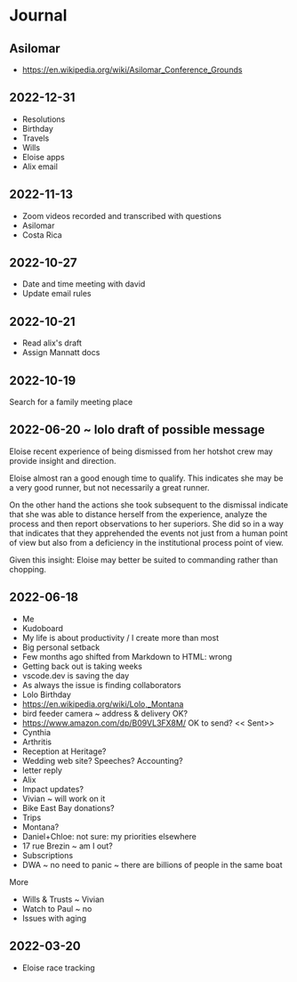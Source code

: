 # Journal


## Asilomar

* https://en.wikipedia.org/wiki/Asilomar_Conference_Grounds


## 2022-12-31

* Resolutions
* Birthday
* Travels
* Wills
* Eloise apps
* Alix email


## 2022-11-13

* Zoom videos recorded and transcribed with questions
* Asilomar
* Costa Rica


## 2022-10-27

* Date and time meeting with david
* Update email rules


## 2022-10-21

* Read alix's draft
* Assign Mannatt docs


## 2022-10-19

Search for a family meeting place


## 2022-06-20 ~ lolo draft of possible message

Eloise recent experience of being dismissed from her hotshot crew may provide insight and direction.

Eloise almost ran a good enough time to qualify. This indicates she may be a very good runner, but not necessarily a great runner.

On the other hand the actions she took subsequent to the dismissal indicate that she was able to distance herself from the experience, analyze the process and then report observations to her superiors. She did so in a way that indicates that they apprehended the events not just from a human point of view but also from a deficiency in the institutional process point of view.

Given this insight: Eloise may better be suited to commanding rather than chopping.


## 2022-06-18

* Me
* Kudoboard
* My life is about productivity / I create more than most
* Big personal setback
* Few months ago shifted from Markdown to HTML: wrong
* Getting back out is taking weeks
* vscode.dev is saving the day
* As always the issue is finding collaborators
* Lolo Birthday
* https://en.wikipedia.org/wiki/Lolo,_Montana
* bird feeder camera ~ address & delivery OK?
* https://www.amazon.com/dp/B09VL3FX8M/ OK to send? << Sent>>
* Cynthia
* Arthritis
* Reception at Heritage?
* Wedding web site? Speeches? Accounting?
* letter reply
* Alix
* Impact updates?
* Vivian ~ will work on it
* Bike East Bay donations?
* Trips
* Montana?
* Daniel+Chloe: not sure: my priorities elsewhere
* 17 rue Brezin ~ am I out?
* Subscriptions
* DWA ~ no need to panic ~ there are billions of people in the same boat

More

* Wills & Trusts ~ Vivian
* Watch to Paul ~ no
* Issues with aging


## 2022-03-20

* Eloise race tracking


